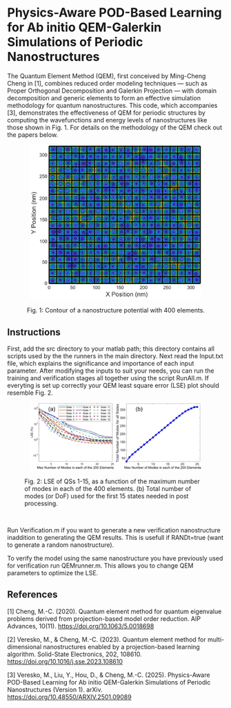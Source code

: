 # Physics-Aware POD-Based Learning for Ab initio QEM-Galerkin Simulations of Periodic Nanostructures
The Quantum Element Method (QEM), first conceived by Ming-Cheng Cheng in [1], combines  reduced order modeling techniques — such as Proper Orthogonal Decomposition and Galerkin Projection — with domain decomposition and generic elements to form an effective simulation methodology for quantum nanostructures. This code, which accompanies [3], demonstrates the effectiveness of QEM for periodic structures by computing the wavefunctions and energy levels of nanostructures like those shown in Fig. 1. For details on the methodology of the QEM check out the papers below.
<div align="center">
<figure>
  <p align="center">
  <img src="Images/20x20Nanostructure.png" alt="Diagram" width="400">
     </p>
  <figcaption>Fig. 1: Contour of a nanostructure potential with 400 elements.</figcaption>
</figure>
</div>



## Instructions
First, add the src directory to your matlab path; this directory contains all scripts used by the  the runners in the main directory. Next read the Input.txt file, which explains the  significance and importance of each input parameter. After modifying the inputs to suit your needs, you can run the training and verification stages all together using the script RunAll.m. If everyting is set up correctly your QEM least square error (LSE) plot should resemble Fig. 2. 

<figure>
 <p align="center">
  <img src="Images/LSE.jpg" alt="Diagram" width="400">
  </p>
  <figcaption>Fig. 2: LSE of QSs 1-15, as a function of the maximum number of modes in each of the 400 elements. (b) Total number of modes (or DoF) used for the first 15 states needed in post processing.</figcaption> 
  
</figure>

<br>


<p>Run Verification.m if you want to generate a new verification nanostructure inaddition to generating the QEM results. This is usefull if RANDt=true (want to generate a random nanostructure).</p>  

To verify the model using the same nanostructure you have previously used for verification run QEMrunner.m. This allows you to change QEM parameters to optimize the LSE.

## References

[1] Cheng, M.-C. (2020). Quantum element method for quantum eigenvalue problems derived from projection-based model order reduction. AIP Advances, 10(11). https://doi.org/10.1063/5.0018698

[2] Veresko, M., & Cheng, M.-C. (2023). Quantum element method for multi-dimensional nanostructures enabled by a projection-based learning algorithm. Solid-State Electronics, 202, 108610. https://doi.org/10.1016/j.sse.2023.108610

[3] Veresko, M., Liu, Y., Hou, D., & Cheng, M.-C. (2025). Physics-Aware POD-Based Learning for Ab initio QEM-Galerkin Simulations of Periodic Nanostructures (Version 1). arXiv. https://doi.org/10.48550/ARXIV.2501.09089
